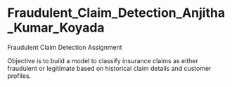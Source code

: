# Fraudulent_Claim_Detection_Anjitha_Kumar_Koyada
Fraudulent Claim Detection Assignment

Objective is to build a model to classify insurance claims as either fraudulent or legitimate based on historical claim details and customer profiles.
